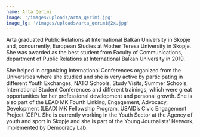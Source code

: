 ```yaml
---
name: Arta Qerimi
image: '/images/uploads/arta_qerimi.jpg'
image_lg: '/images/uploads/arta_qerimi@2x.jpg'
---
```


Arta graduated Public Relations at International Balkan University in Skopje and, concurrently, European Studies at Mother Teresa University in Skopje. She was awarded as the best student from Faculty of Communications, department of Public Relations at International Balkan University in 2019.

She helped in organizing International Conferences organized from the Universities where she studied and she is very active by participating in different Youth Exchanges, NATO Schools, Study Visits, Summer Schools, International Student Conferences and different trainings, which were great opportunities for her professional development and personal growth.
She is also part of the LEAD MK Fourth Linking, Engagement, Advocacy, Development (LEAD) MK Fellowship Program, USAID’s Civic Engagement Project (CEP).
 She is currently working in the Youth Sector at the Agency of youth and sport in Skopje and she is part of the Young Journalists’ Network, implemented by Democracy Lab.
